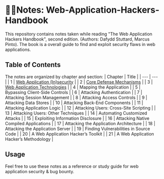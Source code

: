 # ✍🏼Notes: Web-Application-Hackers-Handbook

This repository contains notes taken while reading "The Web Application Hackers Handbook", second edition. (Authors: Dafydd Stuttard, Marcus Pinto). 
The book is a overall guide to find and exploit security flaws in web applications.

## Table of Contents

The notes are organized by chapter and section:
| Chapter | Title |
| --- | --- |
| 1 | [Web Application (In)security](https://github.com/VasanthVanan/Notes-Web-Application-Hackers-Handbook/blob/main/Chapters/Chapter-1%20Web%20Application%20(In)security.md) |
| 2 | [Core Defense Mechanisms](https://github.com/VasanthVanan/Notes-Web-Application-Hackers-Handbook/blob/main/Chapters/Chapter-2%20Core%20Defense%20Mechanisms.md) |
| 3 | [Web Application Technologies](https://github.com/VasanthVanan/Notes-Web-Application-Hackers-Handbook/blob/main/Chapters/Chapter-3%20Web%20Application%20Technologies.md) |
| 4 | Mapping the Application |
| 5 | Bypassing Client-Side Controls |
| 6 | Attacking Authentication |
| 7 | Attacking Session Management |
| 8 | Attacking Access Controls |
| 9 | Attacking Data Stores |
| 10 | Attacking Back-End Components |
| 11 | Attacking Application Logic |
| 12 | Attacking Users: Cross-Site Scripting |
| 13 | Attacking Users: Other Techniques |
| 14 | Automating Customized Attacks |
| 15 | Exploiting Information Disclosure |
| 16 | Attacking Native Compiled Applications |
| 17 | Attacking the Application Architecture |
| 18 | Attacking the Application Server |
| 19 | Finding Vulnerabilities in Source Code |
| 20 | A Web Application Hacker’s Toolkit |
| 21 | A Web Application Hacker’s Methodology |

## Usage
Feel free to use these notes as a reference or study guide for web application security & bug bounty.
